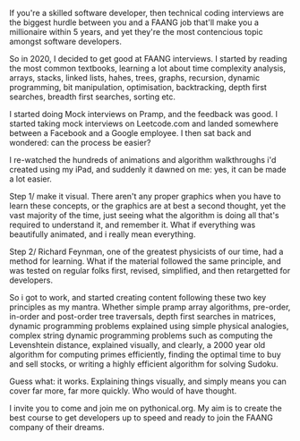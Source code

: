 If you're a skilled software developer, then technical coding interviews are the biggest hurdle between you and a FAANG job that'll make you a millionaire within 5 years, and yet they're the most contencious topic amongst software developers.

So in 2020, I decided to get good at FAANG interviews. I started by reading the most common textbooks, learning a lot about time complexity analysis, arrays, stacks, linked lists, hahes, trees, graphs, recursion, dynamic programming, bit manipulation, optimisation, backtracking, depth first searches, breadth first searches, sorting etc.

I started doing Mock interviews on Pramp, and the feedback was good. I started taking mock interviews on Leetcode.com and landed somewhere between a Facebook and a Google employee. I then sat back and wondered: can the process be easier?

I re-watched the hundreds of animations and algorithm walkthroughs i'd created using my iPad, and suddenly it dawned on me: yes, it can be made a lot easier.

Step 1/ make it visual. There aren't any proper graphics when you have to learn these concepts, or the graphics are at best a second thought, yet the vast majority of the time, just seeing what the algorithm is doing all that's required to understand it, and remember it. What if everything was beautifully animated, and i really mean everything.

Step 2/ Richard Feynman, one of the greatest physicists of our time, had a method for learning. What if the material followed the same principle, and was tested on regular folks first, revised, simplified, and then retargetted for developers.

So i got to work, and started creating content following these two key principles as my mantra. Whether simple pramp array algorithms, pre-order, in-order and post-order tree traversals, depth first searches in matrices, dynamic programming problems explained using simple physical analogies, complex string dynamic programming problems such as computing the Levenshtein distance, explained visually, and clearly, a 2000 year old algorithm for computing primes efficiently, finding the optimal time to buy and sell stocks, or writing a highly efficient algorithm for solving Sudoku.

Guess what: it works. Explaining things visually, and simply means you can cover far more, far more quickly. Who would of have thought.

I invite you to come and join me on pythonical.org. My aim is to create the best course to get developers up to speed and ready to join the FAANG company of their dreams.